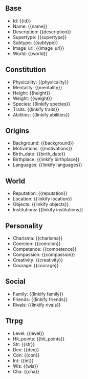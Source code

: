 ## Base
- <span class="text-field" data-tooltip="Text">Id</span>: {{id}}
- <span class="text-field" data-tooltip="Text">Name</span>: {{name}}
- <span class="text-field" data-tooltip="Text">Description</span>: {{description}}
- <span class="text-field" data-tooltip="Text">Supertype</span>: {{supertype}}
- <span class="text-field" data-tooltip="Text">Subtype</span>: {{subtype}}
- <span class="text-field" data-tooltip="Text">Image_url</span>: {{image_url}}
- <span class="text-field" data-tooltip="Text">World</span>: {{world}}

## Constitution
- <span class="string" data-tooltip="Text">Physicality</span>: {{physicality}}
- <span class="string" data-tooltip="Text">Mentality</span>: {{mentality}}
- <span class="integer" data-tooltip="Number">Height</span>: {{height}}
- <span class="integer" data-tooltip="Number">Weight</span>: {{weight}}
- <span class="multi-link-field" data-tooltip="Multi Species">Species</span>: {{linkify species}}
- <span class="multi-link-field" data-tooltip="Multi Trait">Traits</span>: {{linkify traits}}
- <span class="multi-link-field" data-tooltip="Multi Ability">Abilities</span>: {{linkify abilities}}

## Origins
- <span class="string" data-tooltip="Text">Background</span>: {{background}}
- <span class="string" data-tooltip="Text">Motivations</span>: {{motivations}}
- <span class="integer" data-tooltip="Number">Birth_date</span>: {{birth_date}}
- <span class="link-field" data-tooltip="Single Location">Birthplace</span>: {{linkify birthplace}}
- <span class="multi-link-field" data-tooltip="Multi Language">Languages</span>: {{linkify languages}}

## World
- <span class="string" data-tooltip="Text">Reputation</span>: {{reputation}}
- <span class="link-field" data-tooltip="Single Location">Location</span>: {{linkify location}}
- <span class="multi-link-field" data-tooltip="Multi Object">Objects</span>: {{linkify objects}}
- <span class="multi-link-field" data-tooltip="Multi Institution">Institutions</span>: {{linkify institutions}}

## Personality
- <span class="integer" data-tooltip="Number, max: 100">Charisma</span>: {{charisma}}
- <span class="integer" data-tooltip="Number, max: 100">Coercion</span>: {{coercion}}
- <span class="integer" data-tooltip="Number, max: 100">Competence</span>: {{competence}}
- <span class="integer" data-tooltip="Number, max: 100">Compassion</span>: {{compassion}}
- <span class="integer" data-tooltip="Number, max: 100">Creativity</span>: {{creativity}}
- <span class="integer" data-tooltip="Number, max: 100">Courage</span>: {{courage}}

## Social
- <span class="multi-link-field" data-tooltip="Multi Family">Family</span>: {{linkify family}}
- <span class="multi-link-field" data-tooltip="Multi Character">Friends</span>: {{linkify friends}}
- <span class="multi-link-field" data-tooltip="Multi Character">Rivals</span>: {{linkify rivals}}

## Ttrpg
- <span class="integer" data-tooltip="Number">Level</span>: {{level}}
- <span class="integer" data-tooltip="Number">Hit_points</span>: {{hit_points}}
- <span class="integer" data-tooltip="Number">Str</span>: {{str}}
- <span class="integer" data-tooltip="Number">Dex</span>: {{dex}}
- <span class="integer" data-tooltip="Number">Con</span>: {{con}}
- <span class="integer" data-tooltip="Number">Int</span>: {{int}}
- <span class="integer" data-tooltip="Number">Wis</span>: {{wis}}
- <span class="integer" data-tooltip="Number">Cha</span>: {{cha}}


